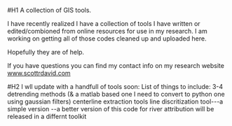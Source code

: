 #H1 A collection of GIS tools.

I have recently realized I have a collection of tools I have written or edited/combioned from online resources for use in my research. I am working on getting all of those codes cleaned up and uploaded here. 

Hopefully they are of help. 

If you have questions you can find my contact info on my research website www.scottrdavid.com


#H2 I wll update with a handfull of tools soon:
List of things to include:
3-4 detrending methods (& a matlab based one I need to convert to python one using gaussian filters)
centerline extraction tools
line discritization tool---a simple version --a better version of this code for river attribution will be released in a differnt toolkit


